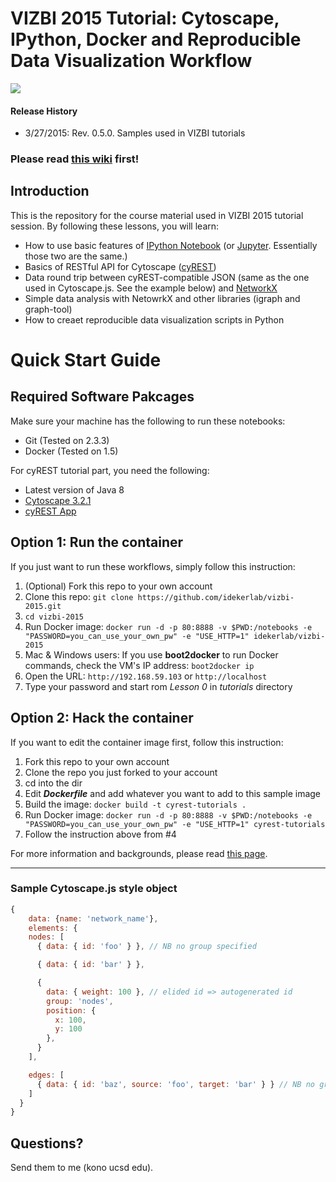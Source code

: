 # VIZBI 2015 Tutorial: Cytoscape, IPython, Docker and Reproducible Data Visualization Workflow

![](http://cl.ly/aPzx/duet1.jpg)

#### Release History
* 3/27/2015: Rev. 0.5.0.  Samples used in VIZBI tutorials

### Please read [this wiki](https://github.com/idekerlab/cyREST/wiki/VIZBI-2015-Tutorial) first!

## Introduction
This is the repository for the course material used in VIZBI 2015 tutorial session.  By following these lessons, you will learn:

* How to use basic features of [IPython Notebook](http://ipython.org/notebook.html) (or [Jupyter](http://jupyter.org/).  Essentially those two are the same.)
* Basics of RESTful API for Cytoscape ([cyREST](http://apps.cytoscape.org/apps/cyrest))
* Data round trip between cyREST-compatible JSON (same as the one used in Cytoscape.js. See the example below) and [NetworkX](https://networkx.github.io/)
* Simple data analysis with NetowrkX and other libraries (igraph and graph-tool)
* How to creaet reproducible data visualization scripts in Python 

# Quick Start Guide

## Required Software Pakcages
Make sure your machine has the following to run these notebooks:

* Git (Tested on 2.3.3)
* Docker (Tested on 1.5)

For cyREST tutorial part, you need the following:
* Latest version of Java 8
* [Cytoscape 3.2.1](http://www.cytoscape.org/download.php)
* [cyREST App](http://apps.cytoscape.org/apps/cyrest)

## Option 1: Run the container
If you just want to run these workflows, simply follow this instruction:

1. (Optional) Fork this repo to your own account
1. Clone this repo: ```git clone https://github.com/idekerlab/vizbi-2015.git```
1. ```cd vizbi-2015```
1. Run Docker image:
	```docker run -d -p 80:8888 -v $PWD:/notebooks -e "PASSWORD=you_can_use_your_own_pw" -e "USE_HTTP=1" idekerlab/vizbi-2015```
1. Mac & Windows users: If you use __boot2docker__ to run Docker commands, check the VM's IP address: ```boot2docker ip```
1. Open the URL: ```http://192.168.59.103``` or ```http://localhost```
1. Type your password and start rom _Lesson 0_ in _tutorials_ directory


## Option 2: Hack the container
If you want to edit the container image first, follow this instruction:

1. Fork this repo to your own account
1. Clone the repo you just forked to your account
1. cd into the dir
1. Edit ___Dockerfile___ and add whatever you want to add to this sample image
1. Build the image: ```docker build -t cyrest-tutorials .```
1. Run Docker image:
	```docker run -d -p 80:8888 -v $PWD:/notebooks -e "PASSWORD=you_can_use_your_own_pw" -e "USE_HTTP=1" cyrest-tutorials```
1. Follow the instruction above from #4


For more information and backgrounds, please read [this page](https://github.com/idekerlab/cyREST/wiki/VIZBI-2015-Tutorial).

----

### Sample Cytoscape.js style object
```javascript
{
	data: {name: 'network_name'},
	elements: {
    nodes: [
      { data: { id: 'foo' } }, // NB no group specified

      { data: { id: 'bar' } },

      {
        data: { weight: 100 }, // elided id => autogenerated id 
        group: 'nodes',
        position: {
          x: 100,
          y: 100
        },
      }
    ],

    edges: [
      { data: { id: 'baz', source: 'foo', target: 'bar' } } // NB no group specified
    ]
  }
}
```

## Questions?
Send them to me (kono ucsd edu).